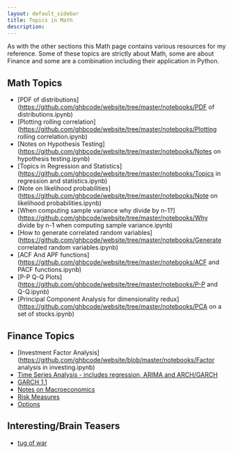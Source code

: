 ```yaml
---
layout: default_sidebar
title: Topics in Math
description:
---
```


As with the other sections this Math page contains various resources for my reference. Some of these topics are strictly about Math, some are about Finance and some are a combination including their application in Python.


## Math Topics
* [PDF of distributions](https://github.com/ghbcode/website/tree/master/notebooks/PDF of distributions.ipynb)
* [Plotting rolling correlation](https://github.com/ghbcode/website/tree/master/notebooks/Plotting rolling correlation.ipynb) 
* [Notes on Hypothesis Testing](https://github.com/ghbcode/website/tree/master/notebooks/Notes on hypothesis testing.ipynb) 
* [Topics in Regression and Statistics](https://github.com/ghbcode/website/tree/master/notebooks/Topics in regression and statistics.ipynb)
* [Note on likelihood probabilities](https://github.com/ghbcode/website/tree/master/notebooks/Note on likelihood probabilities.ipynb)
* [When computing sample variance why divide by n-1?](https://github.com/ghbcode/website/tree/master/notebooks/Why divide by n-1 when computing sample variance.ipynb)
* [How to generate correlated random variables](https://github.com/ghbcode/website/tree/master/notebooks/Generate correlated random variables.ipynb)
* [ACF And APF functions](https://github.com/ghbcode/website/tree/master/notebooks/ACF and PACF functions.ipynb)
* [P-P Q-Q Plots](https://github.com/ghbcode/website/tree/master/notebooks/P-P and Q-Q.ipynb)
* [Principal Component Analysis for dimensionality redux](https://github.com/ghbcode/website/tree/master/notebooks/PCA on a set of stocks.ipynb)


## Finance Topics
* [Investment Factor Analysis](https://github.com/ghbcode/website/blob/master/notebooks/Factor analysis in investing.ipynb)
* [Time Series Analysis - includes regression, ARIMA and ARCH/GARCH](/website/notebooks/TS.html)
* [GARCH 1,1](https://github.com/ghbcode/website/tree/master/notebooks/GARCH(1,1).ipynb)
* [Notes on Macroeconomics](/website/notebooks/macroeconomics.html)
* [Risk Measures](https://github.com/ghbcode/website/tree/master/notebooks/risk.ipynb)
* [Options](https://github.com/ghbcode/website/tree/master/notebooks/options.ipynb)

## Interesting/Brain Teasers

* [tug of war](https://github.com/ghbcode/website/tree/master/notebooks/Tug-of-war.ipynb)